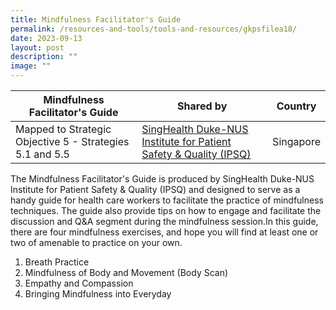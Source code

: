 ```yaml
---
title: Mindfulness Facilitator's Guide
permalink: /resources-and-tools/tools-and-resources/gkpsfilea18/
date: 2023-09-13
layout: post
description: ""
image: ""
---
```

| Mindfulness Facilitator's Guide | Shared by | Country |
| -------- | -------- | -------- |
| Mapped to Strategic Objective 5 - Strategies 5.1 and 5.5    | [SingHealth Duke-NUS Institute for Patient Safety & Quality (IPSQ)](https://www.singhealthdukenus.com.sg/ipsq) | Singapore  |


The Mindfulness Facilitator's Guide is produced by SingHealth Duke-NUS Institute for Patient Safety & Quality (IPSQ) and designed to serve as a handy guide for health care workers to facilitate the practice of mindfulness techniques. The guide also provide tips on how to engage and facilitate the discussion and Q&A segment during the mindfulness session.In this guide, there are four mindfulness exercises, and hope you will find at least one or two of amenable to practice on your own.
1. Breath Practice
2. Mindfulness of Body and Movement (Body Scan)
3. Empathy and Compassion
4. Bringing Mindfulness into Everyday